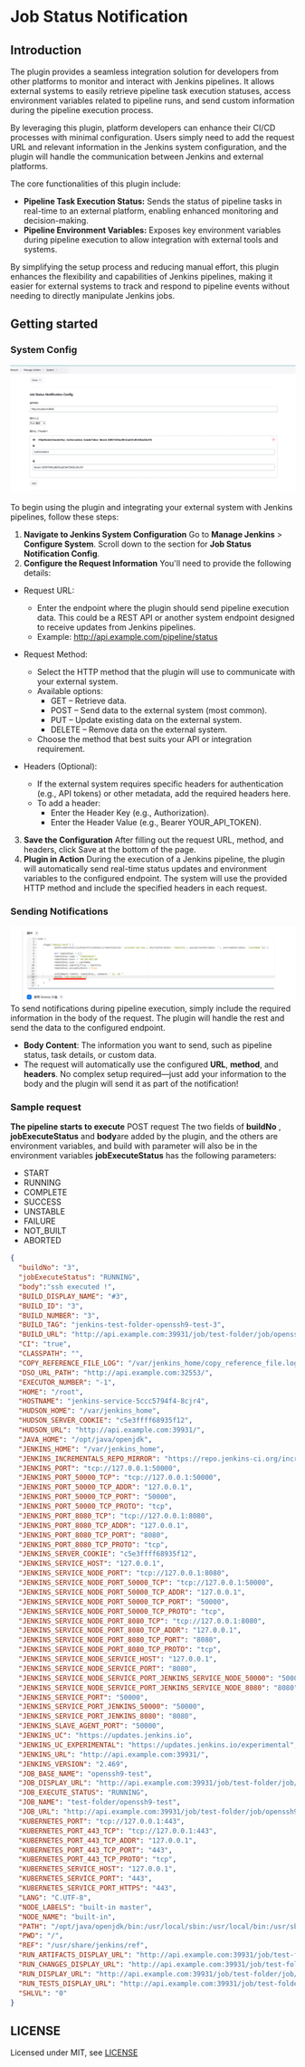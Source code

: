 # Job Status Notification

## Introduction

The plugin provides a seamless integration solution for developers from other platforms to monitor and interact with Jenkins pipelines. It allows external systems to easily retrieve pipeline task execution statuses, access environment variables related to pipeline runs, and send custom information during the pipeline execution process.

By leveraging this plugin, platform developers can enhance their CI/CD processes with minimal configuration. Users simply need to add the request URL and relevant information in the Jenkins system configuration, and the plugin will handle the communication between Jenkins and external platforms.

The core functionalities of this plugin include:

+ **Pipeline Task Execution Status:**  Sends the status of pipeline tasks in real-time to an external platform, enabling enhanced monitoring and decision-making.
+ **Pipeline Environment Variables:**  Exposes key environment variables during pipeline execution to allow integration with external tools and systems.


By simplifying the setup process and reducing manual effort, this plugin enhances the flexibility and capabilities of Jenkins pipelines, making it easier for external systems to track and respond to pipeline events without needing to directly manipulate Jenkins jobs.
## Getting started
### System Config
![System Config](docs/img.png "System Config")

To begin using the plugin and integrating your external system with Jenkins pipelines, follow these steps:

1. **Navigate to Jenkins System Configuration**
   Go to **Manage Jenkins** > **Configure System**.
   Scroll down to the section for **Job Status Notification Config**.
2. **Configure the Request Information**
   You'll need to provide the following details:

+ Request URL:
  + Enter the endpoint where the plugin should send pipeline execution data. This could be a REST API or another system endpoint designed to receive updates from Jenkins pipelines. 
  + Example: http://api.example.com/pipeline/status
+ Request Method:

  + Select the HTTP method that the plugin will use to communicate with your external system.
  + Available options:
      + GET – Retrieve data.
      + POST – Send data to the external system (most common).
      + PUT – Update existing data on the external system.
      + DELETE – Remove data on the external system.
  + Choose the method that best suits your API or integration requirement.
+ Headers (Optional):

    + If the external system requires specific headers for authentication (e.g., API tokens) or other metadata, add the required headers here.
    + To add a header:
        + Enter the Header Key (e.g., Authorization).
        + Enter the Header Value (e.g., Bearer YOUR_API_TOKEN).
3. **Save the Configuration**
   After filling out the request URL, method, and headers, click Save at the bottom of the page.
4. **Plugin in Action**
   During the execution of a Jenkins pipeline, the plugin will automatically send real-time status updates and environment variables to the configured endpoint.
   The system will use the provided HTTP method and include the specified headers in each request.
### Sending Notifications
   ![Notify Config](docs/img_1.png "Notify")
   To send notifications during pipeline execution, simply include the required information in the body of the request. The plugin will handle the rest and send the data to the configured endpoint.

+ **Body Content**: The information you want to send, such as pipeline status, task details, or custom data.
+ The request will automatically use the configured **URL**, **method**, and **headers**.
No complex setup required—just add your information to the body and the plugin will send it as part of the notification!

### Sample request

**The pipeline starts to execute** POST request
The two fields of **buildNo** , **jobExecuteStatus** and **body**are added by the plugin, and the others are environment variables, and build with parameter will also be in the environment variables
**jobExecuteStatus** has the following parameters:
  + START
  + RUNNING
  + COMPLETE
  + SUCCESS
  + UNSTABLE
  + FAILURE
  + NOT_BUILT
  + ABORTED
```json
{
  "buildNo": "3",
  "jobExecuteStatus": "RUNNING",
  "body":"ssh executed !",
  "BUILD_DISPLAY_NAME": "#3",
  "BUILD_ID": "3",
  "BUILD_NUMBER": "3",
  "BUILD_TAG": "jenkins-test-folder-openssh9-test-3",
  "BUILD_URL": "http://api.example.com:39931/job/test-folder/job/openssh9-test/3/",
  "CI": "true",
  "CLASSPATH": "",
  "COPY_REFERENCE_FILE_LOG": "/var/jenkins_home/copy_reference_file.log",
  "DSO_URL_PATH": "http://api.example.com:32553/",
  "EXECUTOR_NUMBER": "-1",
  "HOME": "/root",
  "HOSTNAME": "jenkins-service-5ccc5794f4-8cjr4",
  "HUDSON_HOME": "/var/jenkins_home",
  "HUDSON_SERVER_COOKIE": "c5e3ffff68935f12",
  "HUDSON_URL": "http://api.example.com:39931/",
  "JAVA_HOME": "/opt/java/openjdk",
  "JENKINS_HOME": "/var/jenkins_home",
  "JENKINS_INCREMENTALS_REPO_MIRROR": "https://repo.jenkins-ci.org/incrementals",
  "JENKINS_PORT": "tcp://127.0.0.1:50000",
  "JENKINS_PORT_50000_TCP": "tcp://127.0.0.1:50000",
  "JENKINS_PORT_50000_TCP_ADDR": "127.0.0.1",
  "JENKINS_PORT_50000_TCP_PORT": "50000",
  "JENKINS_PORT_50000_TCP_PROTO": "tcp",
  "JENKINS_PORT_8080_TCP": "tcp://127.0.0.1:8080",
  "JENKINS_PORT_8080_TCP_ADDR": "127.0.0.1",
  "JENKINS_PORT_8080_TCP_PORT": "8080",
  "JENKINS_PORT_8080_TCP_PROTO": "tcp",
  "JENKINS_SERVER_COOKIE": "c5e3ffff68935f12",
  "JENKINS_SERVICE_HOST": "127.0.0.1",
  "JENKINS_SERVICE_NODE_PORT": "tcp://127.0.0.1:8080",
  "JENKINS_SERVICE_NODE_PORT_50000_TCP": "tcp://127.0.0.1:50000",
  "JENKINS_SERVICE_NODE_PORT_50000_TCP_ADDR": "127.0.0.1",
  "JENKINS_SERVICE_NODE_PORT_50000_TCP_PORT": "50000",
  "JENKINS_SERVICE_NODE_PORT_50000_TCP_PROTO": "tcp",
  "JENKINS_SERVICE_NODE_PORT_8080_TCP": "tcp://127.0.0.1:8080",
  "JENKINS_SERVICE_NODE_PORT_8080_TCP_ADDR": "127.0.0.1",
  "JENKINS_SERVICE_NODE_PORT_8080_TCP_PORT": "8080",
  "JENKINS_SERVICE_NODE_PORT_8080_TCP_PROTO": "tcp",
  "JENKINS_SERVICE_NODE_SERVICE_HOST": "127.0.0.1",
  "JENKINS_SERVICE_NODE_SERVICE_PORT": "8080",
  "JENKINS_SERVICE_NODE_SERVICE_PORT_JENKINS_SERVICE_NODE_50000": "50000",
  "JENKINS_SERVICE_NODE_SERVICE_PORT_JENKINS_SERVICE_NODE_8080": "8080",
  "JENKINS_SERVICE_PORT": "50000",
  "JENKINS_SERVICE_PORT_JENKINS_50000": "50000",
  "JENKINS_SERVICE_PORT_JENKINS_8080": "8080",
  "JENKINS_SLAVE_AGENT_PORT": "50000",
  "JENKINS_UC": "https://updates.jenkins.io",
  "JENKINS_UC_EXPERIMENTAL": "https://updates.jenkins.io/experimental",
  "JENKINS_URL": "http://api.example.com:39931/",
  "JENKINS_VERSION": "2.469",
  "JOB_BASE_NAME": "openssh9-test",
  "JOB_DISPLAY_URL": "http://api.example.com:39931/job/test-folder/job/openssh9-test/display/redirect",
  "JOB_EXECUTE_STATUS": "RUNNING",
  "JOB_NAME": "test-folder/openssh9-test",
  "JOB_URL": "http://api.example.com:39931/job/test-folder/job/openssh9-test/",
  "KUBERNETES_PORT": "tcp://127.0.0.1:443",
  "KUBERNETES_PORT_443_TCP": "tcp://127.0.0.1:443",
  "KUBERNETES_PORT_443_TCP_ADDR": "127.0.0.1",
  "KUBERNETES_PORT_443_TCP_PORT": "443",
  "KUBERNETES_PORT_443_TCP_PROTO": "tcp",
  "KUBERNETES_SERVICE_HOST": "127.0.0.1",
  "KUBERNETES_SERVICE_PORT": "443",
  "KUBERNETES_SERVICE_PORT_HTTPS": "443",
  "LANG": "C.UTF-8",
  "NODE_LABELS": "built-in master",
  "NODE_NAME": "built-in",
  "PATH": "/opt/java/openjdk/bin:/usr/local/sbin:/usr/local/bin:/usr/sbin:/usr/bin:/sbin:/bin",
  "PWD": "/",
  "REF": "/usr/share/jenkins/ref",
  "RUN_ARTIFACTS_DISPLAY_URL": "http://api.example.com:39931/job/test-folder/job/openssh9-test/3/display/redirect?page=artifacts",
  "RUN_CHANGES_DISPLAY_URL": "http://api.example.com:39931/job/test-folder/job/openssh9-test/3/display/redirect?page=changes",
  "RUN_DISPLAY_URL": "http://api.example.com:39931/job/test-folder/job/openssh9-test/3/display/redirect",
  "RUN_TESTS_DISPLAY_URL": "http://api.example.com:39931/job/test-folder/job/openssh9-test/3/display/redirect?page=tests",
  "SHLVL": "0"
}
```

## LICENSE

Licensed under MIT, see [LICENSE](LICENSE.md)

